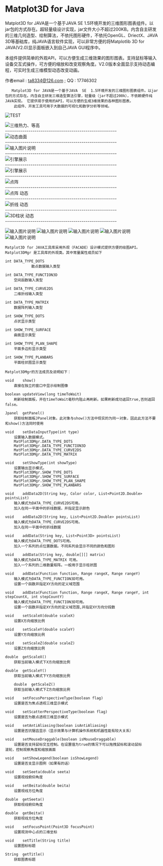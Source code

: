 # Matplot3D for Java



Matplot3D for JAVA是一个基于JAVA SE 1.5环境开发的三维图形图表组件。以jar包的方式存在。超轻量级设计实现，jar文件大小不超过200KB。内含自主研发的三维几何造型、绘制算法，不依托图形硬件，不依托OpenGL、DriectX、JAVA 3D等基础库，纯JAVA语言软件实现，可以非常方便的将Matplotlib 3D for JAVA(V2.0)显示面板嵌入到自己JAVA GUI程序中。

本组件提供简单的外观API，可以方便生成三维效果的图形图表。支持鼠标等输入设备交互式操作，可方便的缩放和改变观察角度。V2.0版本全面显示支持动态编程，可实时生成三维模型动态改变动画。

作者email : ta8334@126.com   ;   QQ : 17746302

       Matplot3D for JAVA是一个基于JAVA  SE  1.5环境开发的三维图形图表组件。以jar包的方式存在。内含自主研发三维造型算法引擎，轻量级（jar不超过200k），不依赖硬件纯JAVA实现。 它提供易于使用的API，可以方便的生成3维效果的各种图形图表。
        此组件、开发工具可用于大数据的可视化和数学分析等领域。


![TEST](http://github.com/tanling8334/Matplot3D-for-Java/raw/master/pic/Earth.gif "Earth.gif")  

![三维热力、等高](https://images.gitee.com/uploads/images/2019/0911/100114_e64861fb_1658632.gif "dgrl_small.gif")  
    ---------------------------------------------------------  
![动态曲面](https://images.gitee.com/uploads/images/2019/0911/100216_72059ffe_1658632.gif "wave.gif")  
    ---------------------------------------------------------  
![输入图片说明](https://images.gitee.com/uploads/images/2019/0912/153145_68f71a4e_1658632.gif "hsqm_.gif")  
    ---------------------------------------------------------  
![引擎展示](https://images.gitee.com/uploads/images/2019/0911/100317_f9cf51d5_1658632.gif "MQ.gif")  
    ---------------------------------------------------------  
![引擎展示](https://images.gitee.com/uploads/images/2019/0911/100516_cf6fe0fa_1658632.gif "GIF1.gif")  
    ---------------------------------------------------------  
![点阵](https://images.gitee.com/uploads/images/2019/0911/100552_27b8c99d_1658632.gif "hsdz1.gif")  
    ---------------------------------------------------------  
![点阵 动态](https://images.gitee.com/uploads/images/2019/0911/100611_640dbdf0_1658632.gif "hsdz2.gif")  
    ---------------------------------------------------------  
![折线 动态](https://images.gitee.com/uploads/images/2019/0911/100639_b345356d_1658632.gif "zxdt.gif")  
    ---------------------------------------------------------  
![3D柱状 动态](https://images.gitee.com/uploads/images/2019/0911/100657_6b8b48b5_1658632.gif "dtzz.gif")  
    ---------------------------------------------------------  

![输入图片说明](https://gitee.com/uploads/images/2017/1204/204114_3c2c6022_1658632.png "1.png")
![输入图片说明](https://gitee.com/uploads/images/2017/1204/204129_e1c89364_1658632.png "2.png")
![输入图片说明](https://gitee.com/uploads/images/2017/1204/204137_0a5930ff_1658632.png "3.png")
![输入图片说明](https://gitee.com/uploads/images/2017/1204/204143_10424c87_1658632.png "4.png")
![输入图片说明](https://gitee.com/uploads/images/2017/1204/204151_fe913a9b_1658632.png "5.png")

`Matplot3D for JAVA工具库采用外观（FACADE）设计模式提供方便的绘图API。`
`Matplot3DMgr 是工具库的外观类。其中常量属性成员如下`

    int	DATA_TYPE_DOTS
	            散点数据输入类型
    
    int	DATA_TYPE_FUNCTION3D
	    空间函数输入类型
    
    int	DATA_TYPE_CURVE2DS
	    二维折线输入类型
    
    int	DATA_TYPE_MATRIX 
	    数据阵列输入类型
    
    int	SHOW_TYPE_DOTS 
	    点状显示类型
    
    int	SHOW_TYPE_SURFACE
	    曲面显示类型
    
    int	SHOW_TYPE_PLAN_SHAPE
	    平面多边形显示类型
    
    int	SHOW_TYPE_PLANBARS
	    平面柱状图显示类型
    
`Matplot3DMgr的方法成员及说明如下：`

    void	show()
	    直接在独立的窗口中显示绘制图像
    
    boolean	updateView(long timeToWait) 
	    刷新绘制面板，并在timeToWait毫秒内阻止再刷新。如果刷新成功返回true,否则返回false。
    
    Jpanel	getPanel()
	    获取绘制面板JPanel对象。此对象与show()方法中现实的为同一对象，因此此方法不要和show()方法同时使用
    
    void	setDataInputType(int type)
	    设置输入数据模式。
        MatPlot3DMgr.DATA_TYPE_DOTS
        MatPlot3DMgr.DATA_TYPE_FUNCTION3D
        MatPlot3DMgr.DATA_TYPE_CURVE2DS
        MatPlot3DMgr.DATA_TYPE_MATRIX 
    
    void 	setShowType(int showType) 
	    设置输出显示模式。
        MatPlot3DMgr.SHOW_TYPE_DOTS 
        MatPlot3DMgr.SHOW_TYPE_SURFACE
        MatPlot3DMgr.SHOW_TYPE_PLAN_SHAPE
        MatPlot3DMgr.SHOW_TYPE_PLANBARS
    
    void 	addData2D(String key, Color color, List<Point2D.Double> pointsList)
	    输入模式为DATA_TYPE_CURVE2DS可用。
        加入在同一平面中的折线数据，并指定显示颜色
    
    void 	addData2D(String key, List<Point2D.Double> pointsList)
	    输入模式为DATA_TYPE_CURVE2DS可用。
        加入在同一平面中的折线数据
    
    void	addData(String key, List<Point3D> pointsList)
	    输入模式为DATA_TYPE_DOTS可用。
        加入一个系列的点位置数据。不同系列会显示不同的颜色和图形
    
    void 	addData(String key, double[][] matrix)
	    输入模式为DATA_TYPE_MATRIX 可用。
        加入一个系列的二维数量矩阵。一般用于显示柱状图
    
    void 	addData(Function function, Range rangeX, Range rangeY)
	    输入模式为DATA_TYPE_FUNCTION3D可用。
        设置一个函数并指定XY方向的定义域范围
    
    void 	addData(Function function, Range rangeX, Range rangeY, int stepCountX, int stepCountY)
	    输入模式为DATA_TYPE_FUNCTION3D可用。
        设置一个函数并指定XY方向的定义域范围,并指定XY方向分段数
    
    void	setScaleX(double scaleX)
	    设置X方向缩放比例
    
    void	setScaleY(double scaleY)
	    设置Y方向缩放比例
    
    void	setScaleZ(double scaleZ)
	    设置Z方向缩放比例
    
    double	getScaleX()
	    获取当前输入模式下X方向缩放比例
    
    double	getScaleY()
	    获取当前输入模式下Y方向缩放比例
    
        double	getScaleZ()
	    获取当前输入模式下Z方向缩放比例
    
    void	setFocusPerspectiveType(boolean flag)
	    设置是否为焦点透视三维显示模式
    
    void	setScatterPerspectiveType(boolean flag)
	    设置是否为散点透视三维显示模式
    
    void	setAntiAliasing(boolean isAntiAliasing)
	    设置是否抗锯齿显示（显示效果与计算机操作系统和机器性能有较大关系）
    
    void	setMouseDraggable(boolean isMouseDraggable)
	    设置是否支持鼠标交互控制。在设置值为true的情况下可以拖拽鼠标和滚动鼠标          滚轮，控制观察角度和缩放画面
    
    void 	setShowLegend(boolean isShowLegend)
	    设置是否支显示图例（如果有的话）
    
    void	setSeeta(double seeta)
	    设置视线俯仰角度
    
    void	setBeita(double beita)
	    设置视线方位角度
    
    double	getSeeta()
	    获取视线俯仰角度
    
    double	getBeita()
	    获取视线方位角度
    
    void	setFocusPoint(Point3D focusPoint)
	    设置观测中心点的三维坐标
    
    void	setTitle(String title) 
	    设置图标标题
    
    String 	getTitle()
	    获取图表标题
    

